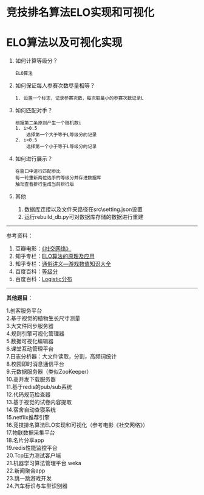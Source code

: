 #  竞技排名算法ELO实现和可视化

# ELO算法以及可视化实现


1. 如何计算等级分？
    ```
    ELO算法
    ```
2. 如何保证每人参赛次数尽量相等？
    ```
    1. 设置一个标志，记录参赛次数，每次取最小的参赛次数记录L
    ```
3. 如何匹配对手？
    ```
    根据第二条原则产生一个随机数i
    1. i>0.5
        选择第一个大于等于L等级分的记录
    2. i<0.5
        选择第一个小于等于L等级分的记录
    ```
4. 如何进行展示？
    ```
    在窗口中进行匹配参比
    每一轮重新两位选手的等级分并存进数据库
    触动查看排行生成当前排行版
    ```
  
 5. 其他
    1. 数据库连接以及文件夹路径在src\setting.json设置
    2. 运行rebuild_db.py可对数据库存储的数据进行重建
    



----





参考资料：
1. 豆瓣电影：[《社交网络》](https://movie.douban.com/subject/3205624/)
2. 知乎专栏：[ELO算法的原理及应用](https://zhuanlan.zhihu.com/p/57480433)
2. 知乎专栏：[通俗讲义—游戏数值知识大全](https://zhuanlan.zhihu.com/p/28190267)
3. 百度百科：[等级分](https://baike.baidu.com/item/%E7%AD%89%E7%BA%A7%E5%88%86/8609967?fr=aladdin)
4. 百度百科：[Logistic分布](https://baike.baidu.com/item/Logistic%E5%88%86%E5%B8%83/22670718?fr=aladdin)

---

**其他题目**：

1.创客服务平台  
2.基于视觉的植物生长尺寸测量  
3.大文件同步服务器  
4.规则引擎可视化管理器  
5.数据可视化编辑器  
6.课堂互动管理平台  
7.日志分析器：大文件读取，分割，高频词统计  
8.校园即时消息通信平台  
9.元数据服务器（类似ZooKeeper）  
10.高并发下载服务器  
11.基于redis的pub/sub系统  
12.代码规范检查器  
13.基于视觉的试卷内容提取  
14.宿舍自动查寝系统  
15.netflix推荐引擎  
16.竞技排名算法ELO实现和可视化（参考电影《社交网络》）   
17.物联数据采集平台  
18.名片分享app  
19.redis性能监控平台  
20.Tcp压力测试客户端  
21.机器学习算法管理平台 weka  
22.新闻聚合app  
23.跳一跳游戏开发  
24.汽车标识与车型识别器  
